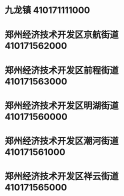 # 九龙镇 410171111000
# 郑州经济技术开发区京航街道 410171562000
# 郑州经济技术开发区前程街道 410171563000
# 郑州经济技术开发区明湖街道 410171560000
# 郑州经济技术开发区潮河街道 410171561000
# 郑州经济技术开发区祥云街道 410171565000
